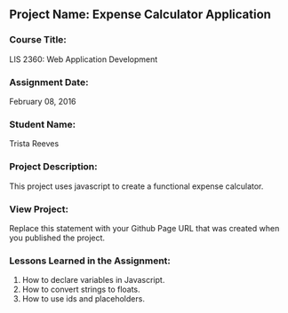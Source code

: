 ## Project Name:  Expense Calculator Application

### Course Title:
LIS 2360:  Web Application Development

### Assignment Date:  
February 08, 2016

### Student Name:  
Trista Reeves

### Project Description:
This project uses javascript to create a functional expense calculator.

### View Project:
Replace this statement with your Github Page URL that was created when you 
 published the project.
 
### Lessons Learned in the Assignment:
1. How to declare variables in Javascript.
2. How to convert strings to floats. 
3. How to use ids and placeholders.